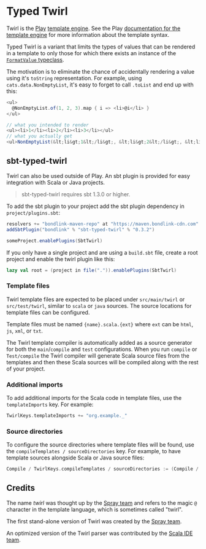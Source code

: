 <!--- Copyright (C) from 2025 BondLink, 2022 The Play Framework Contributors <https://github.com/playframework>, 2011-2021 Lightbend Inc. <https://www.lightbend.com> -->

# Typed Twirl

Twirl is the [Play][play-site] [template engine][docs]. See the Play [documentation for the template engine][docs] for
more information about the template syntax.

Typed Twirl is a variant that limits the types of values that can be rendered in a template to only those for which
there exists an instance of the [`FormatValue` typeclass](api/shared/src/main/scala/play/twirl/api/FormatValue.scala).

The motivation is to eliminate the chance of accidentally rendering a value using it's `toString` representation.
For example, using `cats.data.NonEmptyList`, it's easy to forget to call `.toList` and end up with this:

```scala
<ul>
  @NonEmptyList.of(1, 2, 3).map { i => <li>@i</li> }
</ul>

// what you intended to render
<ul><li>1</li><li>2</li><li>3</li></ul>
// what you actually get
<ul>NonEmptyList(&lt;li&gt;1&lt;/li&gt;, &lt;li&gt;2&lt;/li&gt;, &lt;li&gt;3&lt;/li&gt;)</ul>
```

## sbt-typed-twirl

Twirl can also be used outside of Play. An sbt plugin is provided for easy
integration with Scala or Java projects.

> sbt-typed-twirl requires sbt 1.3.0 or higher.

To add the sbt plugin to your project add the sbt plugin dependency in
`project/plugins.sbt`:

```scala
resolvers += "bondlink-maven-repo" at "https://maven.bondlink-cdn.com"
addSbtPlugin("bondlink" % "sbt-typed-twirl" % "0.3.2")
```

```scala
someProject.enablePlugins(SbtTwirl)
```

If you only have a single project and are using a `build.sbt` file, create a
root project and enable the twirl plugin like this:

```scala
lazy val root = (project in file(".")).enablePlugins(SbtTwirl)
```

### Template files

Twirl template files are expected to be placed under `src/main/twirl` or
`src/test/twirl`, similar to `scala` or `java` sources. The source locations for
template files can be configured.

Template files must be named `{name}.scala.{ext}` where `ext` can be `html`,
`js`, `xml`, or `txt`.

The Twirl template compiler is automatically added as a source generator for
both the `main`/`compile` and `test` configurations. When you run `compile` or
`Test/compile` the Twirl compiler will generate Scala source files from the
templates and then these Scala sources will be compiled along with the rest of
your project.

### Additional imports

To add additional imports for the Scala code in template files, use the
`templateImports` key. For example:

```scala
TwirlKeys.templateImports += "org.example._"
```

### Source directories

To configure the source directories where template files will be found, use the
`compileTemplates / sourceDirectories` key. For example, to have template
sources alongside Scala or Java source files:

```scala
Compile / TwirlKeys.compileTemplates / sourceDirectories := (Compile / unmanagedSourceDirectories).value
```

## Credits

The name *twirl* was thought up by the [Spray team][spray] and refers to the
magic `@` character in the template language, which is sometimes called "twirl".

The first stand-alone version of Twirl was created by the [Spray team][spray].

An optimized version of the Twirl parser was contributed by the
[Scala IDE team][scala-ide].

[play-site]: https://www.playframework.com
[docs]: https://www.playframework.com/documentation/latest/ScalaTemplates
[spray]: https://github.com/spray
[scala-ide]: https://github.com/scala-ide
